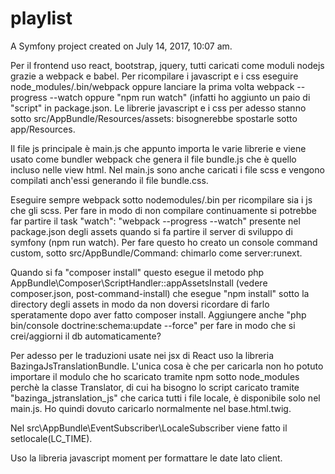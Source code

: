 playlist
=========

A Symfony project created on July 14, 2017, 10:07 am.

Per il frontend uso react, bootstrap, jquery, tutti caricati come moduli nodejs grazie a webpack e babel. Per ricompilare i javascript e i css eseguire node_modules/.bin/webpack oppure lanciare la prima volta webpack --progress --watch oppure "npm run watch" (infatti ho aggiunto un paio di "script" in package.json.
Le librerie javascript e i css per adesso stanno sotto src/AppBundle/Resources/assets: bisognerebbe spostarle sotto app/Resources.

Il file js principale è main.js che appunto importa le varie librerie e viene usato come bundler webpack che genera il file bundle.js che è quello incluso nelle view html. Nel main.js sono anche caricati i file scss e vengono compilati anch'essi generando il file bundle.css.

Eseguire sempre webpack sotto nodemodules/.bin per ricompilare sia i js che gli scss.
Per fare in modo di non compilare continuamente si potrebbe far partire il task "watch": "webpack --progress --watch" presente nel package.json degli assets quando si fa partire il server di sviluppo di symfony (npm run watch).
Per fare questo ho creato un console command custom, sotto src/AppBundle/Command: chimarlo come server:runext.

Quando si fa "composer install" questo esegue il metodo php AppBundle\Composer\ScriptHandler::appAssetsInstall (vedere composer.json, post-command-install) che esegue "npm install" sotto la directory degli assets in modo da non doversi ricordare di farlo speratamente dopo aver fatto composer install. 
Aggiungere anche "php bin/console doctrine:schema:update --force" per fare in modo che si crei/aggiorni il db automaticamente?

Per adesso per le traduzioni usate nei jsx di React uso la libreria BazingaJsTranslationBundle. L'unica cosa è che per caricarla non ho potuto importare il modulo che ho scaricato tramite npm sotto node_modules perchè la classe Translator, di cui ha bisogno lo script caricato tramite "bazinga_jstranslation_js" che carica tutti i file locale, è disponibile solo nel main.js. Ho quindi dovuto caricarlo normalmente nel base.html.twig.

Nel src\AppBundle\EventSubscriber\LocaleSubscriber viene fatto il setlocale(LC_TIME).

Uso la libreria javascript moment per formattare le date lato client.

